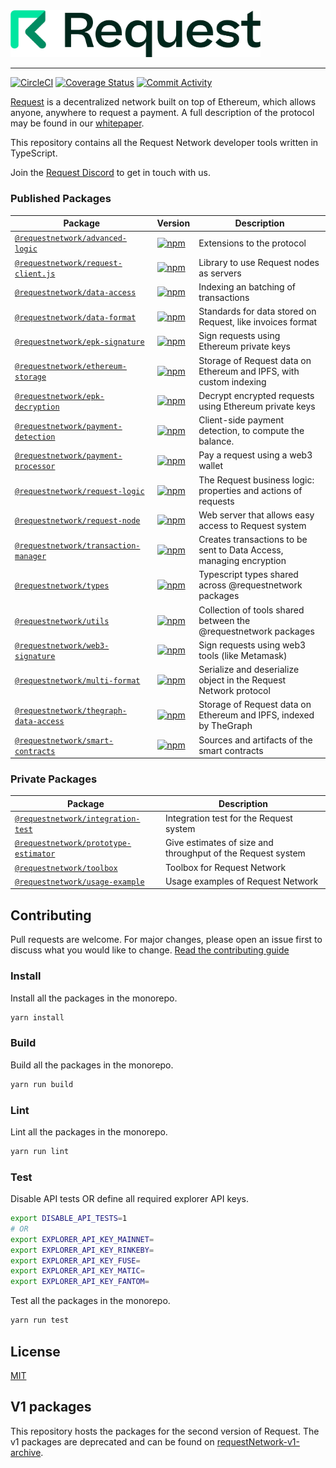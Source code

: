 <img src="https://raw.githubusercontent.com/RequestNetwork/Request/master/Hubs/Request%20Logos/OnLight/png/Request_onlight_reg_green.png" width="400px" >

---

[![CircleCI](https://img.shields.io/circleci/project/github/RequestNetwork/requestNetwork/master.svg)](https://circleci.com/gh/RequestNetwork/requestNetwork)
[![Coverage Status](https://coveralls.io/repos/github/RequestNetwork/requestNetwork/badge.svg?branch=master)](https://coveralls.io/github/RequestNetwork/requestNetwork?branch=master)
[![Commit Activity](https://img.shields.io/github/commit-activity/m/RequestNetwork/requestNetwork.svg?color=green)](https://github.com/RequestNetwork/requestNetwork/pulse/monthly)

[Request][website-url] is a decentralized network built on top of Ethereum, which allows anyone, anywhere to request a payment. A full description of the protocol may be found in our [whitepaper][whitepaper-url].

This repository contains all the Request Network developer tools written in TypeScript.

Join the [Request Discord][request-discord-url] to get in touch with us.

[website-url]: https://request.network
[whitepaper-url]: https://request.network/assets/pdf/request_whitepaper.pdf
[request-discord-url]: https://request.network/discord/

### Published Packages

| Package                                                                  | Version                                                                                                                                             | Description                                                         |
| ------------------------------------------------------------------------ | --------------------------------------------------------------------------------------------------------------------------------------------------- | ------------------------------------------------------------------- |
| [`@requestnetwork/advanced-logic`](/packages/advanced-logic)             | [![npm](https://img.shields.io/npm/v/@requestnetwork/advanced-logic.svg)](https://www.npmjs.com/package/@requestnetwork/advanced-logic)             | Extensions to the protocol                                          |
| [`@requestnetwork/request-client.js`](/packages/request-client.js)       | [![npm](https://img.shields.io/npm/v/@requestnetwork/request-client.js.svg)](https://www.npmjs.com/package/@requestnetwork/request-client.js)       | Library to use Request nodes as servers                             |
| [`@requestnetwork/data-access`](/packages/data-access)                   | [![npm](https://img.shields.io/npm/v/@requestnetwork/data-access.svg)](https://www.npmjs.com/package/@requestnetwork/data-access)                   | Indexing an batching of transactions                                |
| [`@requestnetwork/data-format`](/packages/data-format)                   | [![npm](https://img.shields.io/npm/v/@requestnetwork/data-format.svg)](https://www.npmjs.com/package/@requestnetwork/data-format)                   | Standards for data stored on Request, like invoices format          |
| [`@requestnetwork/epk-signature`](/packages/epk-signature)               | [![npm](https://img.shields.io/npm/v/@requestnetwork/epk-signature.svg)](https://www.npmjs.com/package/@requestnetwork/epk-signature)               | Sign requests using Ethereum private keys                           |
| [`@requestnetwork/ethereum-storage`](/packages/ethereum-storage)         | [![npm](https://img.shields.io/npm/v/@requestnetwork/ethereum-storage.svg)](https://www.npmjs.com/package/@requestnetwork/ethereum-storage)         | Storage of Request data on Ethereum and IPFS, with custom indexing  |
| [`@requestnetwork/epk-decryption`](/packages/epk-decryption)             | [![npm](https://img.shields.io/npm/v/@requestnetwork/epk-decryption.svg)](https://www.npmjs.com/package/@requestnetwork/epk-decryption)             | Decrypt encrypted requests using Ethereum private keys              |
| [`@requestnetwork/payment-detection`](/packages/payment-detection)       | [![npm](https://img.shields.io/npm/v/@requestnetwork/payment-detection.svg)](https://www.npmjs.com/package/@requestnetwork/payment-detection)       | Client-side payment detection, to compute the balance.              |
| [`@requestnetwork/payment-processor`](/packages/payment-processor)       | [![npm](https://img.shields.io/npm/v/@requestnetwork/payment-processor.svg)](https://www.npmjs.com/package/@requestnetwork/payment-processor)       | Pay a request using a web3 wallet                                   |
| [`@requestnetwork/request-logic`](/packages/request-logic)               | [![npm](https://img.shields.io/npm/v/@requestnetwork/request-logic.svg)](https://www.npmjs.com/package/@requestnetwork/request-logic)               | The Request business logic: properties and actions of requests      |
| [`@requestnetwork/request-node`](/packages/request-node)                 | [![npm](https://img.shields.io/npm/v/@requestnetwork/request-node.svg)](https://www.npmjs.com/package/@requestnetwork/request-node)                 | Web server that allows easy access to Request system                |
| [`@requestnetwork/transaction-manager`](/packages/transaction-manager)   | [![npm](https://img.shields.io/npm/v/@requestnetwork/transaction-manager.svg)](https://www.npmjs.com/package/@requestnetwork/transaction-manager)   | Creates transactions to be sent to Data Access, managing encryption |
| [`@requestnetwork/types`](/packages/types)                               | [![npm](https://img.shields.io/npm/v/@requestnetwork/types.svg)](https://www.npmjs.com/package/@requestnetwork/types)                               | Typescript types shared across @requestnetwork packages             |
| [`@requestnetwork/utils`](/packages/utils)                               | [![npm](https://img.shields.io/npm/v/@requestnetwork/utils.svg)](https://www.npmjs.com/package/@requestnetwork/utils)                               | Collection of tools shared between the @requestnetwork packages     |
| [`@requestnetwork/web3-signature`](/packages/web3-signature)             | [![npm](https://img.shields.io/npm/v/@requestnetwork/web3-signature.svg)](https://www.npmjs.com/package/@requestnetwork/web3-signature)             | Sign requests using web3 tools (like Metamask)                      |
| [`@requestnetwork/multi-format`](/packages/multi-format)                 | [![npm](https://img.shields.io/npm/v/@requestnetwork/multi-format.svg)](https://www.npmjs.com/package/@requestnetwork/multi-format)                 | Serialize and deserialize object in the Request Network protocol    |
| [`@requestnetwork/thegraph-data-access`](/packages/thegraph-data-access) | [![npm](https://img.shields.io/npm/v/@requestnetwork/thegraph-data-access.svg)](https://www.npmjs.com/package/@requestnetwork/thegraph-data-access) | Storage of Request data on Ethereum and IPFS, indexed by TheGraph   |
| [`@requestnetwork/smart-contracts`](/packages/smart-contracts)           | [![npm](https://img.shields.io/npm/v/@requestnetwork/smart-contracts.svg)](https://www.npmjs.com/package/@requestnetwork/smart-contracts)           | Sources and artifacts of the smart contracts                        |

### Private Packages

| Package                                                                | Description                                                 |
| ---------------------------------------------------------------------- | ----------------------------------------------------------- |
| [`@requestnetwork/integration-test`](/packages/integration-test)       | Integration test for the Request system                     |
| [`@requestnetwork/prototype-estimator`](/packages/prototype-estimator) | Give estimates of size and throughput of the Request system |
| [`@requestnetwork/toolbox`](/packages/toolbox)                         | Toolbox for Request Network                                 |
| [`@requestnetwork/usage-example`](/packages/usage-example)             | Usage examples of Request Network                           |

## Contributing

Pull requests are welcome. For major changes, please open an issue first to discuss what you would like to change.
[Read the contributing guide](https://github.com/RequestNetwork/requestNetwork/blob/master/CONTRIBUTING.md)

### Install

Install all the packages in the monorepo.

```bash
yarn install
```

### Build

Build all the packages in the monorepo.

```bash
yarn run build
```

### Lint

Lint all the packages in the monorepo.

```bash
yarn run lint
```

### Test

Disable API tests OR define all required explorer API keys.

```bash
export DISABLE_API_TESTS=1
# OR
export EXPLORER_API_KEY_MAINNET=
export EXPLORER_API_KEY_RINKEBY=
export EXPLORER_API_KEY_FUSE=
export EXPLORER_API_KEY_MATIC=
export EXPLORER_API_KEY_FANTOM=
```

Test all the packages in the monorepo.

```bash
yarn run test
```

## License

[MIT](https://github.com/RequestNetwork/requestNetwork/blob/master/LICENSE)

## V1 packages

This repository hosts the packages for the second version of Request. The v1 packages are deprecated and can be found on [requestNetwork-v1-archive](https://github.com/RequestNetwork/requestNetwork-v1-archive).
